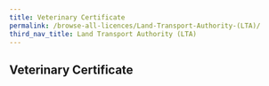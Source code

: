 ```yaml
---
title: Veterinary Certificate
permalink: /browse-all-licences/Land-Transport-Authority-(LTA)/
third_nav_title: Land Transport Authority (LTA)
---
```

## Veterinary Certificate
